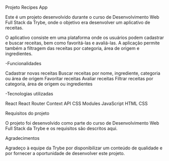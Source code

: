 Projeto Recipes App

Este é um projeto desenvolvido durante o curso de Desenvolvimento Web Full Stack da Trybe, onde o objetivo era desenvolver um aplicativo de receitas.

O aplicativo consiste em uma plataforma onde os usuários podem cadastrar e buscar receitas, bem como favoritá-las e avaliá-las. A aplicação permite também a filtragem das receitas por categoria, área de origem e ingredientes.

-Funcionalidades

Cadastrar novas receitas
Buscar receitas por nome, ingrediente, categoria ou área de origem
Favoritar receitas
Avaliar receitas
Filtrar receitas por categoria, área de origem ou ingredientes

-Tecnologias utilizadas

React
React Router
Context API
CSS Modules
JavaScript
HTML
CSS


Requisitos do projeto

O projeto foi desenvolvido como parte do curso de Desenvolvimento Web Full Stack da Trybe e os requisitos são descritos aqui.

Agradecimentos

Agradeço à equipe da Trybe por disponibilizar um conteúdo de qualidade e por fornecer a oportunidade de desenvolver este projeto.
